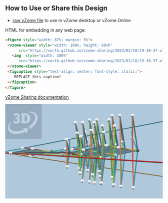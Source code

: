 
## How to Use or Share this Design

 - [raw vZome file](<https://raw.githubusercontent.com/vorth/vzome-sharing/main/2023/02/18/19-38-37-all-grids-and-snubs/all-grids-and-snubs.vZome>) to use in vZome desktop or vZome Online
 
 HTML for embedding in any web page:
 ```html
<figure style="width: 87%; margin: 5%">
  <vzome-viewer style="width: 100%; height: 60vh"
       src="https://vorth.github.io/vzome-sharing/2023/02/18/19-38-37-all-grids-and-snubs/all-grids-and-snubs.vZome" >
    <img  style="width: 100%"
       src="https://vorth.github.io/vzome-sharing/2023/02/18/19-38-37-all-grids-and-snubs/all-grids-and-snubs.png" >
  </vzome-viewer>
  <figcaption style="text-align: center; font-style: italic;">
     REPLACE this caption!
  </figcaption>
</figure>
 ```

[vZome Sharing documentation](https://vzome.github.io/vzome/sharing.html#how-it-works)

![Image](<all-grids-and-snubs.png>)

